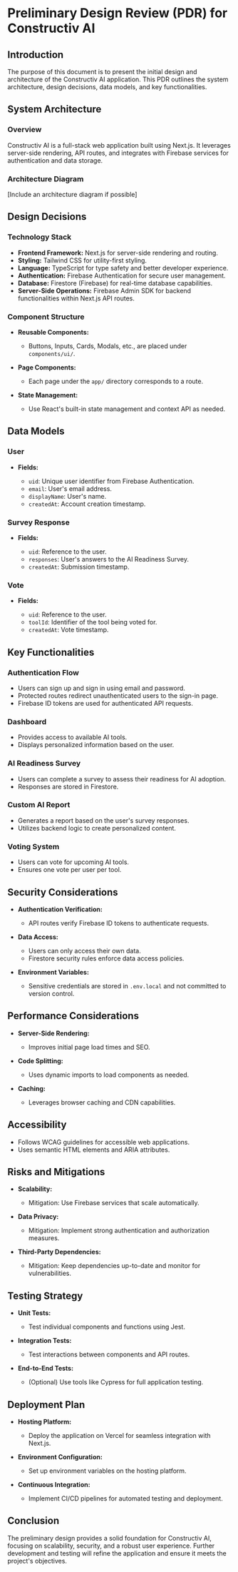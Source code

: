 # Preliminary Design Review (PDR) for Constructiv AI

## Introduction

The purpose of this document is to present the initial design and architecture of the Constructiv AI application. This PDR outlines the system architecture, design decisions, data models, and key functionalities.

## System Architecture

### Overview

Constructiv AI is a full-stack web application built using Next.js. It leverages server-side rendering, API routes, and integrates with Firebase services for authentication and data storage.

### Architecture Diagram

[Include an architecture diagram if possible]

## Design Decisions

### Technology Stack

- **Frontend Framework:** Next.js for server-side rendering and routing.
- **Styling:** Tailwind CSS for utility-first styling.
- **Language:** TypeScript for type safety and better developer experience.
- **Authentication:** Firebase Authentication for secure user management.
- **Database:** Firestore (Firebase) for real-time database capabilities.
- **Server-Side Operations:** Firebase Admin SDK for backend functionalities within Next.js API routes.

### Component Structure

- **Reusable Components:**

  - Buttons, Inputs, Cards, Modals, etc., are placed under `components/ui/`.

- **Page Components:**

  - Each page under the `app/` directory corresponds to a route.

- **State Management:**

  - Use React's built-in state management and context API as needed.

## Data Models

### User

- **Fields:**

  - `uid`: Unique user identifier from Firebase Authentication.
  - `email`: User's email address.
  - `displayName`: User's name.
  - `createdAt`: Account creation timestamp.

### Survey Response

- **Fields:**

  - `uid`: Reference to the user.
  - `responses`: User's answers to the AI Readiness Survey.
  - `createdAt`: Submission timestamp.

### Vote

- **Fields:**

  - `uid`: Reference to the user.
  - `toolId`: Identifier of the tool being voted for.
  - `createdAt`: Vote timestamp.

## Key Functionalities

### Authentication Flow

- Users can sign up and sign in using email and password.
- Protected routes redirect unauthenticated users to the sign-in page.
- Firebase ID tokens are used for authenticated API requests.

### Dashboard

- Provides access to available AI tools.
- Displays personalized information based on the user.

### AI Readiness Survey

- Users can complete a survey to assess their readiness for AI adoption.
- Responses are stored in Firestore.

### Custom AI Report

- Generates a report based on the user's survey responses.
- Utilizes backend logic to create personalized content.

### Voting System

- Users can vote for upcoming AI tools.
- Ensures one vote per user per tool.

## Security Considerations

- **Authentication Verification:**

  - API routes verify Firebase ID tokens to authenticate requests.

- **Data Access:**

  - Users can only access their own data.
  - Firestore security rules enforce data access policies.

- **Environment Variables:**

  - Sensitive credentials are stored in `.env.local` and not committed to version control.

## Performance Considerations

- **Server-Side Rendering:**

  - Improves initial page load times and SEO.

- **Code Splitting:**

  - Uses dynamic imports to load components as needed.

- **Caching:**

  - Leverages browser caching and CDN capabilities.

## Accessibility

- Follows WCAG guidelines for accessible web applications.
- Uses semantic HTML elements and ARIA attributes.

## Risks and Mitigations

- **Scalability:**

  - Mitigation: Use Firebase services that scale automatically.

- **Data Privacy:**

  - Mitigation: Implement strong authentication and authorization measures.

- **Third-Party Dependencies:**

  - Mitigation: Keep dependencies up-to-date and monitor for vulnerabilities.

## Testing Strategy

- **Unit Tests:**

  - Test individual components and functions using Jest.

- **Integration Tests:**

  - Test interactions between components and API routes.

- **End-to-End Tests:**

  - (Optional) Use tools like Cypress for full application testing.

## Deployment Plan

- **Hosting Platform:**

  - Deploy the application on Vercel for seamless integration with Next.js.

- **Environment Configuration:**

  - Set up environment variables on the hosting platform.

- **Continuous Integration:**

  - Implement CI/CD pipelines for automated testing and deployment.

## Conclusion

The preliminary design provides a solid foundation for Constructiv AI, focusing on scalability, security, and a robust user experience. Further development and testing will refine the application and ensure it meets the project's objectives.

